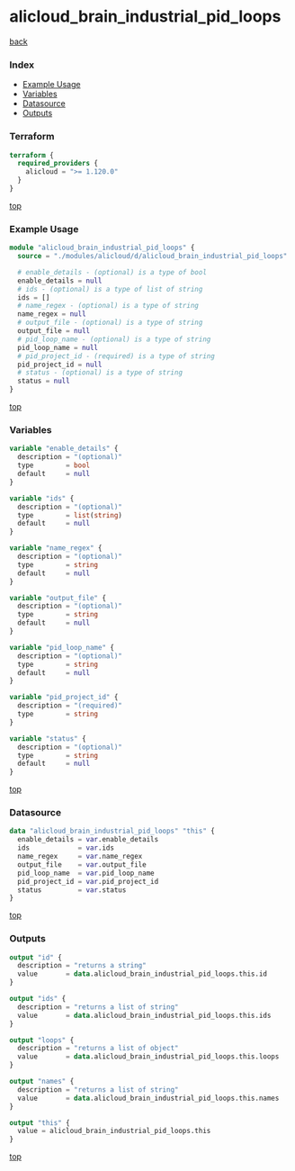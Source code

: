 # alicloud_brain_industrial_pid_loops

[back](../alicloud.md)

### Index

- [Example Usage](#example-usage)
- [Variables](#variables)
- [Datasource](#datasource)
- [Outputs](#outputs)

### Terraform

```terraform
terraform {
  required_providers {
    alicloud = ">= 1.120.0"
  }
}
```

[top](#index)

### Example Usage

```terraform
module "alicloud_brain_industrial_pid_loops" {
  source = "./modules/alicloud/d/alicloud_brain_industrial_pid_loops"

  # enable_details - (optional) is a type of bool
  enable_details = null
  # ids - (optional) is a type of list of string
  ids = []
  # name_regex - (optional) is a type of string
  name_regex = null
  # output_file - (optional) is a type of string
  output_file = null
  # pid_loop_name - (optional) is a type of string
  pid_loop_name = null
  # pid_project_id - (required) is a type of string
  pid_project_id = null
  # status - (optional) is a type of string
  status = null
}
```

[top](#index)

### Variables

```terraform
variable "enable_details" {
  description = "(optional)"
  type        = bool
  default     = null
}

variable "ids" {
  description = "(optional)"
  type        = list(string)
  default     = null
}

variable "name_regex" {
  description = "(optional)"
  type        = string
  default     = null
}

variable "output_file" {
  description = "(optional)"
  type        = string
  default     = null
}

variable "pid_loop_name" {
  description = "(optional)"
  type        = string
  default     = null
}

variable "pid_project_id" {
  description = "(required)"
  type        = string
}

variable "status" {
  description = "(optional)"
  type        = string
  default     = null
}
```

[top](#index)

### Datasource

```terraform
data "alicloud_brain_industrial_pid_loops" "this" {
  enable_details = var.enable_details
  ids            = var.ids
  name_regex     = var.name_regex
  output_file    = var.output_file
  pid_loop_name  = var.pid_loop_name
  pid_project_id = var.pid_project_id
  status         = var.status
}
```

[top](#index)

### Outputs

```terraform
output "id" {
  description = "returns a string"
  value       = data.alicloud_brain_industrial_pid_loops.this.id
}

output "ids" {
  description = "returns a list of string"
  value       = data.alicloud_brain_industrial_pid_loops.this.ids
}

output "loops" {
  description = "returns a list of object"
  value       = data.alicloud_brain_industrial_pid_loops.this.loops
}

output "names" {
  description = "returns a list of string"
  value       = data.alicloud_brain_industrial_pid_loops.this.names
}

output "this" {
  value = alicloud_brain_industrial_pid_loops.this
}
```

[top](#index)